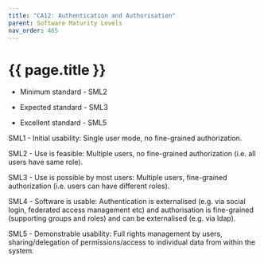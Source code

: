 ```yaml
---
title: "CA12: Authentication and Authorisation"
parent: Software Maturity Levels
nav_order: 465
---
```


# {{ page.title }}

- Minimum standard - SML2

- Expected standard - SML3

- Excellent standard - SML5

SML1 - Initial usability: Single user mode, no fine-grained
authorization.

SML2 - Use is feasible: Multiple users, no fine-grained authorization
(i.e. all users have same role).

SML3 - Use is possible by most users: Multiple users, fine-grained
authorization (i.e. users can have different roles).

SML4 - Software is usable: Authentication is externalised (e.g. via
social login, federated access management etc) and authorisation is
fine-grained (supporting groups and roles) and can be externalised (e.g.
via ldap).

SML5 - Demonstrable usability: Full rights management by users,
sharing/delegation of permissions/access to individual data from within
the system.
